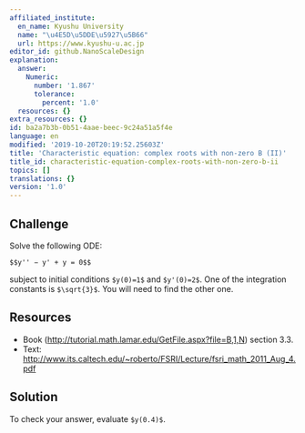 ```yaml
---
affiliated_institute:
  en_name: Kyushu University
  name: "\u4E5D\u5DDE\u5927\u5B66"
  url: https://www.kyushu-u.ac.jp
editor_id: github.NanoScaleDesign
explanation:
  answer:
    Numeric:
      number: '1.867'
      tolerance:
        percent: '1.0'
  resources: {}
extra_resources: {}
id: ba2a7b3b-0b51-4aae-beec-9c24a51a5f4e
language: en
modified: '2019-10-20T20:19:52.25603Z'
title: 'Characteristic equation: complex roots with non-zero B (II)'
title_id: characteristic-equation-complex-roots-with-non-zero-b-ii
topics: []
translations: {}
version: '1.0'
---
```


## Challenge

Solve the following ODE:

`$$y'' − y' + y = 0$$`

subject to initial conditions `$y(0)=1$` and `$y'(0)=2$`. One of the integration constants is `$\sqrt{3}$`. You will need to find the other one.

## Resources

- Book (http://tutorial.math.lamar.edu/GetFile.aspx?file=B,1,N) section 3.3.
- Text: http://www.its.caltech.edu/~roberto/FSRI/Lecture/fsri_math_2011_Aug_4.pdf

## Solution

To check your answer, evaluate `$y(0.4)$`.
